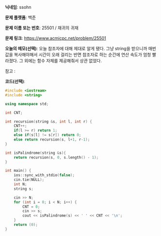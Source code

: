**닉네임**: ssohn

**문제 플랫폼**: 백준

**문제 이름 또는 번호**: 25501 / 재귀의 귀재

**문제 링크**: https://www.acmicpc.net/problem/25501

**오늘의 메모(선택)**: 오늘 참조자에 대해 제대로 알게 됐다. 그냥 string을 받으니까 매번 값을 복사해야해서 시간이 오래 걸리는 반면 참조자로 하는 순간에 연산 속도가 엄청 빨라졌다. 그 외에는 함수 자체를 제공해줘서 상관 없었다.

참고 :

**코드(선택)**:

```c++
#include <iostream>
#include <string>

using namespace std;

int CNT;

int recursion(string &s, int l, int r) {
	CNT++;
	if(l >= r) return 1;
    else if(s[l] != s[r]) return 0;
    else return recursion(s, l+1, r-1);
}

int isPalindrome(string &s){
    return recursion(s, 0, s.length() - 1);
}

int main() {
	ios::sync_with_stdio(false);
	cin.tie(NULL);
	int N;
	string s;

	cin >> N;
	for (int i = 0; i < N; i++) {
		CNT = 0;
		cin >> s;
		cout << isPalindrome(s) << ' ' << CNT << '\n';
	}
	return (0);
}
```
